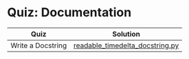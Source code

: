 # Quiz: Documentation

| Quiz | Solution |
| --- | --- |
| Write a Docstring | [readable_timedelta_docstring.py](https://github.com/andreyyohanes/Udacity-Introduction-to-Python-Programming/blob/main/04%20Functions/02%20Quiz%20Documentation/readable_timedelta_docstring.py) |
